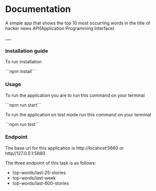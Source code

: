# Documentation

<p>A simple app that shows the top 10 most occurring words in the title of hacker news API(Application Programming Interface)</p>
___

### Installation guide

<p> To run installation </p>
 ```npm install```

### Usage
<p>To run the application you are to run this command on your terminal</p>
<p>```npm run start``` </p> 

<p> To run the application on test mode run this command on your terminal </p>
<p>```npm run test```


### Endpoint
The base url for this application is
http://locahost:5660 or http//127.0.0.1:5660

The three endpoint of this task is as follows:
* top-words/last-25-stories
* top-words/last-week
* top-words/last-600-stories

